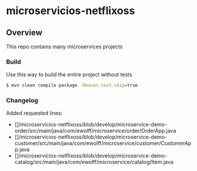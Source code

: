 # microservicios-netflixoss

## Overview

This repo contains many microservices projects

### Build
Use this way to build the entire project without tests

```bash
$ mvn clean compile package -Dmaven.test.skip=true
```
### Changelog

Added requested lines:
- []/microservicios-netflixoss/blob/develop/microservice-demo-order/src/main/java/com/ewolff/microservice/order/OrderApp.java
- []/microservicios-netflixoss/blob/develop/microservice-demo-customer/src/main/java/com/ewolff/microservice/customer/CustomerApp.java
- []/microservicios-netflixoss/blob/develop/microservice-demo-catalog/src/main/java/com/ewolff/microservice/catalog/Item.java
